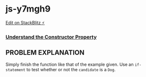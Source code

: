 # js-y7mgh9

[Edit on StackBlitz ⚡️](https://stackblitz.com/edit/js-y7mgh9)

### [Understand the Constructor Property](https://www.freecodecamp.org/learn/javascript-algorithms-and-data-structures/object-oriented-programming/understand-the-constructor-property)

## PROBLEM EXPLANATION
Simply finish the function like that of the example given.  Use an `if-statement` to test whether or not the `candidate` is a `Dog`.
